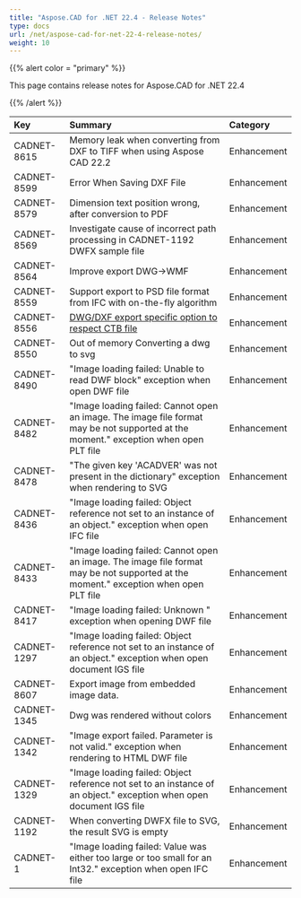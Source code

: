 ```yaml
---
title: "Aspose.CAD for .NET 22.4 - Release Notes"
type: docs
url: /net/aspose-cad-for-net-22-4-release-notes/
weight: 10
---
```


{{% alert color = "primary" %}}

This page contains release notes for Aspose.CAD for .NET 22.4

{{% /alert %}}


|**Key**|**Summary**|**Category**|
| :- | :- | :- |
| CADNET-8615 | Memory leak when converting from DXF to TIFF when using Aspose CAD 22.2 | Enhancement |
| CADNET-8599 | Error When Saving DXF File | Enhancement |
| CADNET-8579 | Dimension text position wrong, after conversion to PDF | Enhancement |
| CADNET-8569 | Investigate cause of incorrect path processing in CADNET-1192 DWFX sample file | Enhancement |
| CADNET-8564 | Improve export DWG->WMF | Enhancement |
| CADNET-8559 | Support export to PSD file format from IFC with on-the-fly algorithm | Enhancement |
| CADNET-8556 | [DWG/DXF export specific option to respect CTB file](https://forum.aspose.com/t/quality-of-generated-images-is-low-lines-are-not-rendered-fine/232598/12) | Enhancement |
| CADNET-8550 | Out of memory Converting a dwg to svg | Enhancement |
| CADNET-8490 | "Image loading failed: Unable to read DWF block" exception when open DWF file | Enhancement |
| CADNET-8482 | "Image loading failed: Cannot open an image. The image file format may be not supported at the moment." exception when open PLT file | Enhancement |
| CADNET-8478 | "The given key 'ACADVER' was not present in the dictionary" exception when rendering to SVG | Enhancement |
| CADNET-8436 |  "Image loading failed: Object reference not set to an instance of an object." exception when open IFC file | Enhancement |
| CADNET-8433 | "Image loading failed: Cannot open an image. The image file format may be not supported at the moment." exception when open PLT file | Enhancement |
| CADNET-8417 |  "Image loading failed: Unknown " exception when opening DWF file | Enhancement |
| CADNET-1297 | "Image loading failed: Object reference not set to an instance of an object." exception when open document IGS file | Enhancement |
| CADNET-8607 | Export image from embedded image data. | Enhancement |
| CADNET-1345 | Dwg was rendered without colors | Enhancement |
| CADNET-1342 | "Image export failed. Parameter is not valid." exception when rendering to HTML DWF file | Enhancement |
| CADNET-1329 | "Image loading failed: Object reference not set to an instance of an object." exception when open document IGS file | Enhancement |
| CADNET-1192 | When converting DWFX file to SVG, the result SVG is empty | Enhancement |
| CADNET-1 | "Image loading failed: Value was either too large or too small for an Int32." exception when open IFC file | Enhancement |
